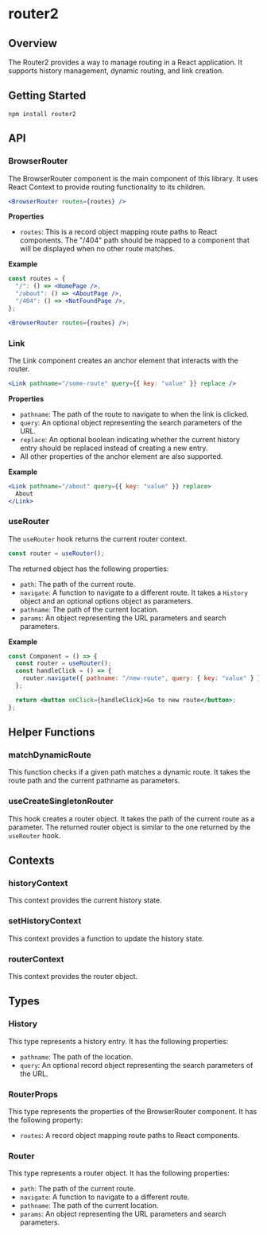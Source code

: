 # router2

## Overview

The Router2 provides a way to manage routing in a React application. It supports history management, dynamic routing, and link creation.

## Getting Started

```
npm install router2
```

## API

### BrowserRouter

The BrowserRouter component is the main component of this library. It uses React Context to provide routing functionality to its children.

```jsx
<BrowserRouter routes={routes} />
```

**Properties**

- `routes`: This is a record object mapping route paths to React components. The "/404" path should be mapped to a component that will be displayed when no other route matches.

**Example**

```jsx
const routes = {
  "/": () => <HomePage />,
  "/about": () => <AboutPage />,
  "/404": () => <NotFoundPage />,
};

<BrowserRouter routes={routes} />;
```

### Link

The Link component creates an anchor element that interacts with the router.

```jsx
<Link pathname="/some-route" query={{ key: "value" }} replace />
```

**Properties**

- `pathname`: The path of the route to navigate to when the link is clicked.
- `query`: An optional object representing the search parameters of the URL.
- `replace`: An optional boolean indicating whether the current history entry should be replaced instead of creating a new entry.
- All other properties of the anchor element are also supported.

**Example**

```jsx
<Link pathname="/about" query={{ key: "value" }} replace>
  About
</Link>
```

### useRouter

The `useRouter` hook returns the current router context.

```jsx
const router = useRouter();
```

The returned object has the following properties:

- `path`: The path of the current route.
- `navigate`: A function to navigate to a different route. It takes a `History` object and an optional options object as parameters.
- `pathname`: The path of the current location.
- `params`: An object representing the URL parameters and search parameters.

**Example**

```jsx
const Component = () => {
  const router = useRouter();
  const handleClick = () => {
    router.navigate({ pathname: "/new-route", query: { key: "value" } });
  };

  return <button onClick={handleClick}>Go to new route</button>;
};
```

## Helper Functions

### matchDynamicRoute

This function checks if a given path matches a dynamic route. It takes the route path and the current pathname as parameters.

### useCreateSingletonRouter

This hook creates a router object. It takes the path of the current route as a parameter. The returned router object is similar to the one returned by the `useRouter` hook.

## Contexts

### historyContext

This context provides the current history state.

### setHistoryContext

This context provides a function to update the history state.

### routerContext

This context provides the router object.

## Types

### History

This type represents a history entry. It has the following properties:

- `pathname`: The path of the location.
- `query`: An optional record object representing the search parameters of the URL.

### RouterProps

This type represents the properties of the BrowserRouter component. It has the following property:

- `routes`: A record object mapping route paths to React components.

### Router

This type represents a router object. It has the following properties:

- `path`: The path of the current route.
- `navigate`: A function to navigate to a different route.
- `pathname`: The path of the current location.
- `params`: An object representing the URL parameters and search parameters.
